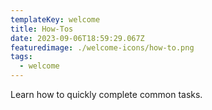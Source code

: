 ```yaml
---
templateKey: welcome
title: How-Tos
date: 2023-09-06T18:59:29.067Z
featuredimage: ./welcome-icons/how-to.png
tags:
  - welcome
---
```


Learn how to quickly complete common tasks.

